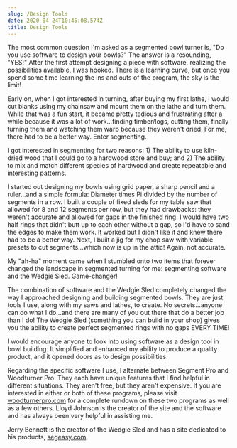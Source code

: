 ```yaml
---
slug: /Design Tools
date: 2020-04-24T10:45:08.574Z
title: Design Tools
---
```

The most common question I'm asked as a segmented bowl turner is, "Do you use software to design your bowls?"  The answer is a resounding, "YES!"  After the first attempt designing a piece with software, realizing the possibilities available, I was hooked.  There is a learning curve, but once you spend some time learning the ins and outs of the program, the sky is the limit!

Early on, when I got interested in turning, after buying my first lathe, I would cut blanks using my chainsaw and mount them on the lathe and turn them.  While that was a fun start, it became pretty tedious and frustrating after a while because it was a lot of work...finding timber/logs, cutting them, finally turning them and watching them warp because they weren't dried.  For me, there had to be a better way.  Enter segmenting.

I got interested in segmenting for two reasons:  1) The ability to use kiln-dried wood that I could go to a hardwood store and buy; and 2)  The ability to mix and match different species of hardwood and create repeatable and interesting patterns.

I started out designing my bowls using grid paper, a sharp pencil and a ruler...and a simple formula:  Diameter times Pi divided by the number of segments in a row.  I built a couple of fixed sleds for my table saw that allowed for 8 and 12 segments per row, but they had drawbacks: they weren't accurate and allowed for gaps in the finished ring.  I would have two half rings that didn't butt up to each other without a gap, so I'd have to sand the edges to make them work.  It worked but I didn't like it and knew there had to be a better way.  Next, I built a jig for my chop saw with variable presets to cut segments...which now is up in the attic!  Again, not accurate.

My "ah-ha" moment came when I stumbled onto two items that  forever changed the landscape in segmented turning for me: segmenting software and the Wedgie Sled.  Game-changer!

The combination of software and the Wedgie Sled completely changed the way I approached designing and building segmented bowls.  They are just tools I use, along with my saws and lathes, to create.  No secrets...anyone can do what I do...and there are many of you out there that do a better job than I do!  The Wedgie Sled (something you can build in your shop) gives you the ability to create perfect segmented rings with no gaps EVERY TIME!

I would encourage anyone to look into using software as a design tool in bowl building.  It simplified and enhanced my ability to produce a quality product, and it opened doors as to design possibilities. 

Regarding the specific software I use, I alternate between Segment Pro and Woodturner Pro.  They each have unique features that I find helpful in different situations.  They aren't free, but they aren't expensive.  If you are interested in either or both of these programs, please visit [woodturnerpro.com](https://www.woodturnerpro.com) for a complete rundown on these two programs as well as a few others.  Lloyd Johnson is the creator of the site and the software and has always been very helpful in assisting me.  

Jerry Bennett is the creator of the Wedgie Sled and has a site dedicated to his products, [segeasy.com](https://www.segeasy.com).